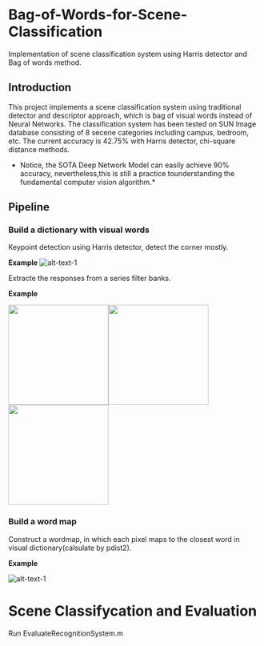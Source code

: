 # Bag-of-Words-for-Scene-Classification
Implementation of scene classification system using Harris detector and Bag of words method.
## Introduction 

This project implements a scene classification system using traditional detector and descriptor approach, which is bag of visual words instead of Neural Networks. The classification system has been tested on SUN Image database consisting of 8 secene categories including campus, bedroom, etc. The current accuracy is 42.75% with Harris detector, chi-square distance methods.  
* Notice, the SOTA Deep Network Model can easily achieve 90% accuracy, nevertheless,this is still a practice tounderstanding the fundamental computer vision algorithm.*

## Pipeline

### Build a dictionary with visual words
Keypoint detection using Harris detector, detect the corner mostly.

**Example**
![alt-text-1](pic/500%20harris%20points_3.jpg "harris detector")

Extracte the responses from a series filter banks.

**Example**

<img src="https://github.com/fei123ilike/Bag-of-Words-for-Scene-Classification/blob/master/pic/response_12.jpg" width=200><img src="https://github.com/fei123ilike/Bag-of-Words-for-Scene-Classification/blob/master/pic/response_24.jpg" width=200> <img src="https://github.com/fei123ilike/Bag-of-Words-for-Scene-Classification/blob/master/pic/response_36.jpeg" width=200> 

### Build a word map
Construct a wordmap, in which each pixel maps to the closest word in visual dictionary(calsulate by pdist2).

**Example**

![alt-text-1](pic/sun_aferisdmjeibigjh_wordMap.jpg "wordmap")

# Scene Classifycation and Evaluation

Run EvaluateRecognitionSystem.m
